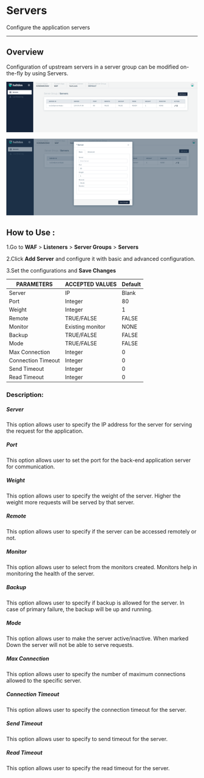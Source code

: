 # Servers

Configure the application servers

---

## Overview 

Configuration of upstream servers in a server group can be modified on-the-fly by using Servers.

![Servers](/img/waf/v7/docs/server.png)

![Servers](/img/waf/v7/docs/server1.png)

## How to Use :

1.Go to **WAF** > **Listeners** > **Server Groups** > **Servers**

2.Click **Add Server** and configure it with basic and advanced configuration.

3.Set the configurations and **Save Changes**

| PARAMETERS | ACCEPTED VALUES | Default
| ----------- | ----------- | --------- |
| Server|IP|Blank
Port|Integer|80
Weight|Integer|1
Remote|TRUE/FALSE|FALSE
Monitor|Existing monitor|NONE
Backup|TRUE/FALSE|FALSE
Mode|TRUE/FALSE|FALSE
Max Connection|Integer|0
Connection Timeout |Integer|0
Send Timeout|Integer|0
Read Timeout|Integer|0

### Description:

##### **Server** 

This option allows user to specify the IP address for the server for serving the request for the application.

##### **Port** 

This option allows user to set the port for the back-end application server for communication.

##### **Weight** 

This option allows user to specify the weight of the server. Higher the weight more requests will be served by that server. 

##### **Remote** 

This option allows user to specify if the server can be accessed remotely or not.

##### **Monitor** 

This option allows user to select from the monitors created. Monitors help in monitoring the health of the server.

##### **Backup** 

This option allows user to specify if backup is allowed for the server. In case of primary failure, the backup will be up and running.

##### **Mode** 

This option allows user to make the server active/inactive. When marked Down the server will not be able to serve requests.

##### **Max Connection** 

This option allows user to specify the number of maximum connections allowed to the specific server.

##### **Connection Timeout** 

This option allows user to specify the connection timeout for the server.

##### **Send Timeout** 

This option allows user to specify to send timeout for the server. 

##### **Read Timeout**

This option allows user to specify the read timeout for the server.